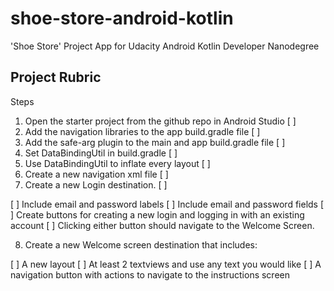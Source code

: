 # shoe-store-android-kotlin
'Shoe Store' Project App for Udacity Android Kotlin Developer Nanodegree


## Project Rubric
Steps
1. Open the starter project from the github repo in Android Studio [ ]
2. Add the navigation libraries to the app build.gradle file [ ]
3. Add the safe-arg plugin to the main and app build.gradle file [ ]
4. Set DataBindingUtil in build.gradle [ ]
5. Use DataBindingUtil to inflate every layout [ ]
6. Create a new navigation xml file [ ]
7. Create a new Login destination. [ ]

[ ] Include email and password labels
[ ] Include email and password fields
[ ] Create buttons for creating a new login and logging in with an existing account
[ ] Clicking either button should navigate to the Welcome Screen.

8. Create a new Welcome screen destination that includes:

[ ] A new layout
[ ] At least 2 textviews and use any text you would like
[ ] A navigation button with actions to navigate to the instructions screen
